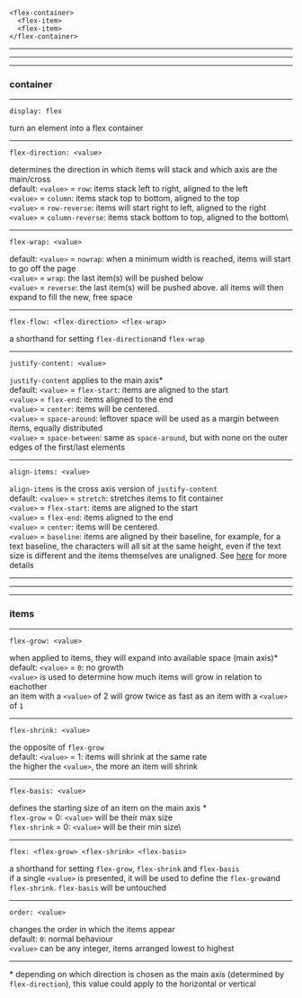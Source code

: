 ```
<flex-container>
  <flex-item>
  <flex-item>
</flex-container>
```

---
---
---

### container
---

```
display: flex
```
turn an element into a flex container

---

```
flex-direction: <value>
```
determines the direction in which items will stack and which axis are the main/cross\
default: ```<value>``` = ```row```: items stack left to right, aligned to the left\
```<value>``` = ```column```: items stack top to bottom, aligned to the top\
```<value>``` = ```row-reverse```: items will start right to left, aligned to the right\
```<value>``` = ```column-reverse```: items stack bottom to top, aligned to the bottom\

---

```
flex-wrap: <value>
```
default: ```<value>``` = ```nowrap```: when a minimum width is reached, items will start to go off the page\
```<value>``` = ```wrap```: the last item(s) will be pushed below\
```<value>``` = ```reverse```: the last item(s) will be pushed above. all items will then expand to fill the new, free space

---

```
flex-flow: <flex-direction> <flex-wrap>
```
a shorthand for setting ```flex-direction```and ```flex-wrap```

---

```
justify-content: <value>
```
```justify-content``` applies to the main axis\*\
default: ```<value>``` = ```flex-start```: items are aligned to the start\
```<value>``` = ```flex-end```: items aligned to the end\
```<value>``` = ```center```: items will be centered.\
```<value>``` = ```space-around```: leftover space will be used as a margin between items, equally distributed\
```<value>``` = ```space-between```: same as ```space-around```, but with none on the outer edges of the first/last elements

---

```
align-items: <value>
```
```align-items``` is the cross axis version of ```justify-content```\
default: ```<value>``` = ```stretch```: stretches items to fit container\
```<value>``` = ```flex-start```: items are aligned to the start\
```<value>``` = ```flex-end```: items aligned to the end\
```<value>``` = ```center```: items will be centered.\
```<value>``` = ```baseline```: items are aligned by their baseline, for example, for a text baseline, the characters will all sit at the same height, even if the text size is different and the items themselves are unaligned. See [here](https://stackoverflow.com/questions/34606879/whats-the-difference-between-flex-start-and-baseline) for more details

---
---
---
### items
---

```
flex-grow: <value>
```
when applied to items, they will expand into available space (main axis)\*\
default: ```<value>``` = ```0```: no growth\
```<value>``` is used to determine how much items will grow in relation to eachother\
an item with a ```<value>``` of 2 will grow twice as fast as an item with a ```<value>``` of ```1```

---

```
flex-shrink: <value>
```
the opposite of ```flex-grow```\
default: ```<value>```  = 1: items will shrink at the same rate\
the higher the ```<value>```, the more an item will shrink

---

```
flex-basis: <value>
```
defines the starting size of an item on the main axis \*\
```flex-grow``` = 0: ```<value>``` will be their max size\
```flex-shrink``` = 0: ```<value>``` will be their min size\

---

```
flex: <flex-grow> <flex-shrink> <flex-basis>
```
a shorthand for setting ```flex-grow```, ```flex-shrink``` and ```flex-basis```\
if a single ```<value>``` is presented, it will be used to define the ```flex-grow```and ```flex-shrink```. ```flex-basis``` will be untouched

---
```
order: <value>
```
changes the order in which the items appear\
default: ```0```: normal behaviour\
```<value>``` can be any integer, items arranged lowest to highest

---

\* depending on which direction is chosen as the main axis (determined by ```flex-direction```), this value could apply to the horizontal or vertical
